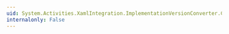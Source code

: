 ```yaml
---
uid: System.Activities.XamlIntegration.ImplementationVersionConverter.CanConvertTo(System.ComponentModel.ITypeDescriptorContext,System.Type)
internalonly: False
---
```

